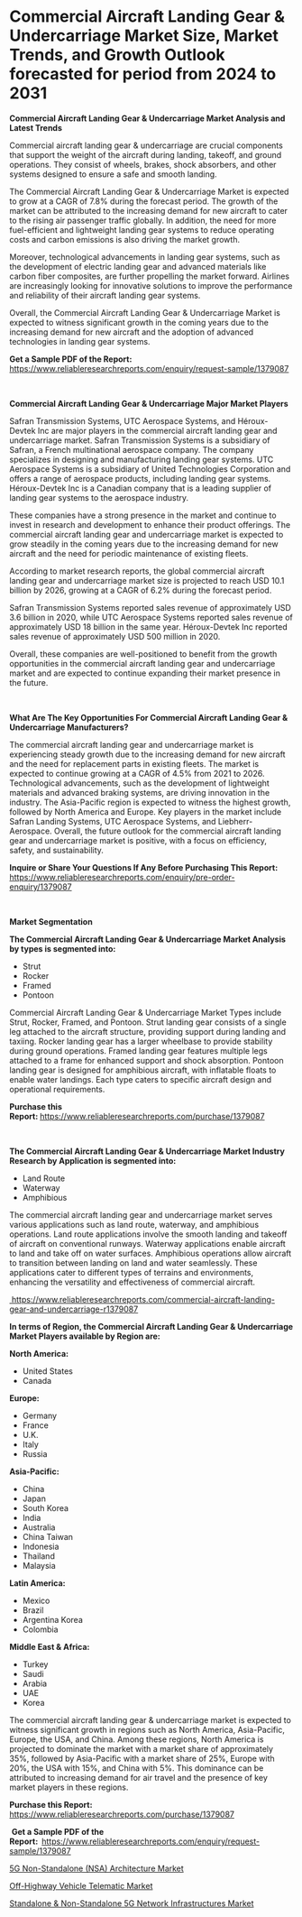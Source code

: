 <p><h1>Commercial Aircraft Landing Gear & Undercarriage Market Size, Market Trends, and Growth Outlook forecasted for period from 2024 to 2031</h1></p><p><strong>Commercial Aircraft Landing Gear & Undercarriage Market Analysis and Latest Trends</strong></p>
<p><p>Commercial aircraft landing gear & undercarriage are crucial components that support the weight of the aircraft during landing, takeoff, and ground operations. They consist of wheels, brakes, shock absorbers, and other systems designed to ensure a safe and smooth landing.</p><p>The Commercial Aircraft Landing Gear & Undercarriage Market is expected to grow at a CAGR of 7.8% during the forecast period. The growth of the market can be attributed to the increasing demand for new aircraft to cater to the rising air passenger traffic globally. In addition, the need for more fuel-efficient and lightweight landing gear systems to reduce operating costs and carbon emissions is also driving the market growth.</p><p>Moreover, technological advancements in landing gear systems, such as the development of electric landing gear and advanced materials like carbon fiber composites, are further propelling the market forward. Airlines are increasingly looking for innovative solutions to improve the performance and reliability of their aircraft landing gear systems.</p><p>Overall, the Commercial Aircraft Landing Gear & Undercarriage Market is expected to witness significant growth in the coming years due to the increasing demand for new aircraft and the adoption of advanced technologies in landing gear systems.</p></p>
<p><strong>Get a Sample PDF of the Report:&nbsp;</strong> <a href="https://www.reliableresearchreports.com/enquiry/request-sample/1379087">https://www.reliableresearchreports.com/enquiry/request-sample/1379087</a></p>
<p>&nbsp;</p>
<p><strong>Commercial Aircraft Landing Gear & Undercarriage Major Market Players</strong></p>
<p><p>Safran Transmission Systems, UTC Aerospace Systems, and Héroux-Devtek Inc are major players in the commercial aircraft landing gear and undercarriage market. Safran Transmission Systems is a subsidiary of Safran, a French multinational aerospace company. The company specializes in designing and manufacturing landing gear systems. UTC Aerospace Systems is a subsidiary of United Technologies Corporation and offers a range of aerospace products, including landing gear systems. Héroux-Devtek Inc is a Canadian company that is a leading supplier of landing gear systems to the aerospace industry.</p><p>These companies have a strong presence in the market and continue to invest in research and development to enhance their product offerings. The commercial aircraft landing gear and undercarriage market is expected to grow steadily in the coming years due to the increasing demand for new aircraft and the need for periodic maintenance of existing fleets. </p><p>According to market research reports, the global commercial aircraft landing gear and undercarriage market size is projected to reach USD 10.1 billion by 2026, growing at a CAGR of 6.2% during the forecast period. </p><p>Safran Transmission Systems reported sales revenue of approximately USD 3.6 billion in 2020, while UTC Aerospace Systems reported sales revenue of approximately USD 18 billion in the same year. Héroux-Devtek Inc reported sales revenue of approximately USD 500 million in 2020.</p><p>Overall, these companies are well-positioned to benefit from the growth opportunities in the commercial aircraft landing gear and undercarriage market and are expected to continue expanding their market presence in the future.</p></p>
<p>&nbsp;</p>
<p><strong>What Are The Key Opportunities For Commercial Aircraft Landing Gear & Undercarriage Manufacturers?</strong></p>
<p><p>The commercial aircraft landing gear and undercarriage market is experiencing steady growth due to the increasing demand for new aircraft and the need for replacement parts in existing fleets. The market is expected to continue growing at a CAGR of 4.5% from 2021 to 2026. Technological advancements, such as the development of lightweight materials and advanced braking systems, are driving innovation in the industry. The Asia-Pacific region is expected to witness the highest growth, followed by North America and Europe. Key players in the market include Safran Landing Systems, UTC Aerospace Systems, and Liebherr-Aerospace. Overall, the future outlook for the commercial aircraft landing gear and undercarriage market is positive, with a focus on efficiency, safety, and sustainability.</p></p>
<p><strong>Inquire or Share Your Questions If Any Before Purchasing This Report:</strong> <a href="https://www.reliableresearchreports.com/enquiry/pre-order-enquiry/1379087">https://www.reliableresearchreports.com/enquiry/pre-order-enquiry/1379087</a></p>
<p>&nbsp;</p>
<p><strong>Market Segmentation</strong></p>
<p><strong>The Commercial Aircraft Landing Gear & Undercarriage Market Analysis by types is segmented into:</strong></p>
<p><ul><li>Strut</li><li>Rocker</li><li>Framed</li><li>Pontoon</li></ul></p>
<p><p>Commercial Aircraft Landing Gear & Undercarriage Market Types include Strut, Rocker, Framed, and Pontoon. Strut landing gear consists of a single leg attached to the aircraft structure, providing support during landing and taxiing. Rocker landing gear has a larger wheelbase to provide stability during ground operations. Framed landing gear features multiple legs attached to a frame for enhanced support and shock absorption. Pontoon landing gear is designed for amphibious aircraft, with inflatable floats to enable water landings. Each type caters to specific aircraft design and operational requirements.</p></p>
<p><strong>Purchase this Report:&nbsp;</strong><a href="https://www.reliableresearchreports.com/purchase/1379087">https://www.reliableresearchreports.com/purchase/1379087</a></p>
<p>&nbsp;</p>
<p><strong>The Commercial Aircraft Landing Gear & Undercarriage Market Industry Research by Application is segmented into:</strong></p>
<p><ul><li>Land Route</li><li>Waterway</li><li>Amphibious</li></ul></p>
<p><p>The commercial aircraft landing gear and undercarriage market serves various applications such as land route, waterway, and amphibious operations. Land route applications involve the smooth landing and takeoff of aircraft on conventional runways. Waterway applications enable aircraft to land and take off on water surfaces. Amphibious operations allow aircraft to transition between landing on land and water seamlessly. These applications cater to different types of terrains and environments, enhancing the versatility and effectiveness of commercial aircraft.</p></p>
<p><a href="https://www.reliableresearchreports.com/commercial-aircraft-landing-gear-and-undercarriage-r1379087">&nbsp;https://www.reliableresearchreports.com/commercial-aircraft-landing-gear-and-undercarriage-r1379087</a></p>
<p><strong>In terms of Region, the Commercial Aircraft Landing Gear & Undercarriage Market Players available by Region are:</strong></p>
<p>
    <p> <strong> North America: </strong>
        <ul>
            <li>United States</li>
            <li>Canada</li>
        </ul>
        </p> 
    <p> <strong> Europe: </strong>
        <ul>
            <li>Germany</li>
            <li>France</li>
            <li>U.K.</li>
            <li>Italy</li>
            <li>Russia</li>
        </ul>
        </p> 
    <p> <strong> Asia-Pacific: </strong>
        <ul>
            <li>China</li>
            <li>Japan</li>
            <li>South Korea</li>
            <li>India</li>
            <li>Australia</li>
            <li>China Taiwan</li>
            <li>Indonesia</li>
            <li>Thailand</li>
            <li>Malaysia</li>
        </ul>
        </p> 
    <p> <strong> Latin America: </strong>
        <ul>
            <li>Mexico</li>
            <li>Brazil</li>
            <li>Argentina Korea</li>
            <li>Colombia</li>
        </ul>
        </p> 
    <p> <strong> Middle East & Africa: </strong>
        <ul>
            <li>Turkey</li>
            <li>Saudi</li>
            <li>Arabia</li>
            <li>UAE</li>
            <li>Korea</li>
        </ul>
    </p>
    </p>
<p><p>The commercial aircraft landing gear & undercarriage market is expected to witness significant growth in regions such as North America, Asia-Pacific, Europe, the USA, and China. Among these regions, North America is projected to dominate the market with a market share of approximately 35%, followed by Asia-Pacific with a market share of 25%, Europe with 20%, the USA with 15%, and China with 5%. This dominance can be attributed to increasing demand for air travel and the presence of key market players in these regions.</p></p>
<p><strong>Purchase this Report: </strong><a href="https://www.reliableresearchreports.com/purchase/1379087">https://www.reliableresearchreports.com/purchase/1379087</a></p>
<p>&nbsp;<strong>Get a Sample PDF of the Report:&nbsp;&nbsp;</strong><a href="https://www.reliableresearchreports.com/enquiry/request-sample/1379087">https://www.reliableresearchreports.com/enquiry/request-sample/1379087</a></p>
<p><strong></strong></p>
<p><p><a href="https://www.linkedin.com/pulse/5g-non-standalone-nsa-architecture-market-key-successful-business-ztnre?trackingId=Mq8S7dOBUbeXoQ8F0h26tA%3D%3D">5G Non-Standalone (NSA) Architecture Market</a></p><p><a href="https://www.linkedin.com/pulse/off-highway-vehicle-telematic-market-size-reveals-best-marketing-dv2re?trackingId=tvzgoCHe3XabB9lz7AtRjg%3D%3D">Off-Highway Vehicle Telematic Market</a></p><p><a href="https://www.linkedin.com/pulse/standalone-amp-non-standalone-5g-network-infrastructures-1dtwe?trackingId=l%2FzzwH6NBp1yvGWd4rH3mg%3D%3D">Standalone & Non-Standalone 5G Network Infrastructures Market</a></p></p>